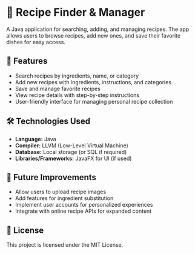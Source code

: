 # 🍳 Recipe Finder & Manager  

A Java application for searching, adding, and managing recipes. The app allows users to browse recipes, add new ones, and save their favorite dishes for easy access.  

## 🚀 Features  
- Search recipes by ingredients, name, or category  
- Add new recipes with ingredients, instructions, and categories  
- Save and manage favorite recipes  
- View recipe details with step-by-step instructions  
- User-friendly interface for managing personal recipe collection  

## 🛠️ Technologies Used  
- **Language:** Java  
- **Compiler:** LLVM (Low-Level Virtual Machine)  
- **Database:** Local storage (or SQL if required)  
- **Libraries/Frameworks:** JavaFX for UI (if used)  

## 📌 Future Improvements  
- Allow users to upload recipe images  
- Add features for ingredient substitution  
- Implement user accounts for personalized experiences  
- Integrate with online recipe APIs for expanded content  

## 📜 License  
This project is licensed under the MIT License. 
